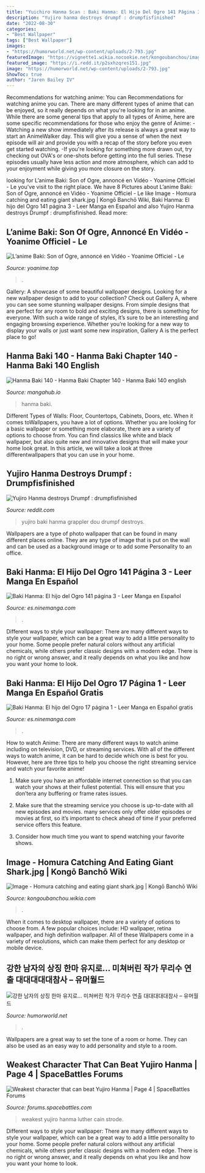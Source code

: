 ```yaml
---
title: "Yuichiro Hanma Scan : Baki Hanma: El Hijo Del Ogro 141 Página 3"
description: "Yujiro hanma destroys drumpf : drumpfisfinished"
date: "2022-08-30"
categories:
- "Best Wallpaper"
tags: ["Best Wallpaper"]
images:
- "https://humorworld.net/wp-content/uploads/2-793.jpg"
featuredImage: "https://vignette1.wikia.nocookie.net/kongoubanchou/images/b/b7/Homura_catching_and_eating_giant_shark.jpg/revision/latest?cb=20130713181348"
featured_image: "https://i.redd.it/p2sxhzqres151.jpg"
image: "https://humorworld.net/wp-content/uploads/2-793.jpg"
ShowToc: true
author: "Jaren Bailey IV"
---
```



Recommendations for watching anime: You can
Recommendations for watching anime you can. There are many different types of anime that can be enjoyed, so it really depends on what you're looking for in an anime. While there are some general tips that apply to all types of Anime, here are some specific recommendations for those who enjoy the genre of Anime: 
-Watching a new show immediately after its release is always a great way to start an AnimeWalker day. This will give you a sense of when the next episode will air and provide you with a recap of the story before you even get started watching. 
-If you're looking for something more drawn out, try checking out OVA's or one-shots before getting into the full series. These episodes usually have less action and more atmosphere, which can add to your enjoyment while giving you more closure on the story.

	

		
looking for L’anime Baki: Son of Ogre, annoncé en Vidéo - Yoanime Officiel - Le you've visit to the right place. We have 8 Pictures about L’anime Baki: Son of Ogre, annoncé en Vidéo - Yoanime Officiel - Le like Image - Homura catching and eating giant shark.jpg | Kongō Banchō Wiki, Baki Hanma: El hijo del Ogro 141 página 3 - Leer Manga en Español and also Yujiro Hanma destroys Drumpf : drumpfisfinished. Read more:
		
    
## L’anime Baki: Son Of Ogre, Annoncé En Vidéo - Yoanime Officiel - Le

<img loading=lazy src="https://1.bp.blogspot.com/-ml9V8-SOl-4/X20dzqGjunI/AAAAAAAAMUk/pUEf5FtZ7FQQdl6gv7zKEHZhJRK-iNZmgCLcBGAsYHQ/w640-h360/Baki-Son-of-Ogre-anime-image-teaser-1-768x432.png" onerror="this.onerror=null;this.src='https://tse1.mm.bing.net/th?id=OIP.lWI2WKkTBRUSSQTHOz4LywHaEK&amp;pid=15.1';" alt="L’anime Baki: Son of Ogre, annoncé en Vidéo - Yoanime Officiel - Le">

_Source: yoanime.top_

>. 

	

Gallery: A showcase of some beautiful wallpaper designs.
Looking for a new wallpaper design to add to your collection? Check out Gallery A, where you can see some stunning wallpaper designs. From simple designs that are perfect for any room to bold and exciting designs, there is something for everyone. With such a wide range of styles, it’s sure to be an interesting and engaging browsing experience. Whether you’re looking for a new way to display your walls or just want some new inspiration, Gallery A is the perfect place to go!





	
	
    
## Hanma Baki 140 - Hanma Baki Chapter 140 - Hanma Baki 140 English

<img loading=lazy src="https://img.mghubcdn.com/file/imghub/hanma-baki/140/2.jpg" onerror="this.onerror=null;this.src='https://tse1.mm.bing.net/th?id=OIP.vHjw6GmihfF0fTqRDTBgzQHaL7&amp;pid=15.1';" alt="Hanma Baki 140 - Hanma Baki Chapter 140 - Hanma Baki 140 english">

_Source: mangahub.io_

>hanma baki. 

	

Different Types of Walls: Floor, Countertops, Cabinets, Doors, etc.
When it comes toWallpapers, you have a lot of options. Whether you are looking for a basic wallpaper or something more elaborate, there are a variety of options to choose from. You can find classics like white and black wallpaper, but also quite new and innovative designs that will make your home look great. In this article, we will take a look at three differentwallpapers that you can use in your home.

    
## Yujiro Hanma Destroys Drumpf : Drumpfisfinished

<img loading=lazy src="https://i.redd.it/p2sxhzqres151.jpg" onerror="this.onerror=null;this.src='https://tse3.mm.bing.net/th?id=OIP.p_OMIOCbQ5b-D18C3sgJPAHaLE&amp;pid=15.1';" alt="Yujiro Hanma destroys Drumpf : drumpfisfinished">

_Source: reddit.com_

>yujiro baki hanma grappler dou drumpf destroys. 

	



Wallpapers are a type of photo wallpaper that can be found in many different places online. They are any type of image that is put on the wall and can be used as a background image or to add some Personality to an office.

    
## Baki Hanma: El Hijo Del Ogro 141 Página 3 - Leer Manga En Español

<img loading=lazy src="https://c5.ninemanga.com/es_manga/55/311/204969/53f663b555d4f1d8a660608b05449b8f.jpg" onerror="this.onerror=null;this.src='https://tse4.mm.bing.net/th?id=OIP.kng25O_hhSJ8kmn6sVJnkQHaKh&amp;pid=15.1';" alt="Baki Hanma: El hijo del Ogro 141 página 3 - Leer Manga en Español">

_Source: es.ninemanga.com_

>. 

	

Different ways to style your wallpaper:
There are many different ways to style your wallpaper, which can be a great way to add a little personality to your home. Some people prefer natural colors without any artificial chemicals, while others prefer classic designs with a modern edge. There is no right or wrong answer, and it really depends on what you like and how you want your home to look.

    
## Baki Hanma: El Hijo Del Ogro 17 Página 1 - Leer Manga En Español Gratis

<img loading=lazy src="https://c5.ninemanga.com/es_manga/55/311/204744/849c7b9fe5dfea5e93665c8bbfba04f0.jpg" onerror="this.onerror=null;this.src='https://tse1.mm.bing.net/th?id=OIP.fFdBxD0i5K55aI_ztzYZTQHaLX&amp;pid=15.1';" alt="Baki Hanma: El hijo del Ogro 17 página 1 - Leer Manga en Español gratis">

_Source: es.ninemanga.com_

>. 

	

How to watch Anime: There are many different ways to watch anime including on television, DVD, or streaming services.
With all of the different ways to watch anime, it can be hard to decide which one is best for you. However, here are three tips to help you choose the right streaming service and watch your favorite anime!
1. Make sure you have an affordable internet connection so that you can watch your shows at their fullest potential. This will ensure that you don’tera any buffering or frame rates issues.

2. Make sure that the streaming service you choose is up-to-date with all new episodes and movies. many services only offer older episodes or movies at first, so it’s important to check ahead of time if your preferred service offers this feature.

3. Consider how much time you want to spend watching your favorite shows.

    
## Image - Homura Catching And Eating Giant Shark.jpg | Kongō Banchō Wiki

<img loading=lazy src="https://vignette1.wikia.nocookie.net/kongoubanchou/images/b/b7/Homura_catching_and_eating_giant_shark.jpg/revision/latest?cb=20130713181348" onerror="this.onerror=null;this.src='https://tse2.mm.bing.net/th?id=OIP.ymvNns-E_L5mJ6-8L_kVGwHaJg&amp;pid=15.1';" alt="Image - Homura catching and eating giant shark.jpg | Kongō Banchō Wiki">

_Source: kongoubanchou.wikia.com_

>. 

	

When it comes to desktop wallpaper, there are a variety of options to choose from. A few popular choices include: HD wallpaper, retina wallpaper, and high definition wallpaper. All of these Wallpapers come in a variety of resolutions, which can make them perfect for any desktop or mobile device. 

    
## 강한 남자의 상징 한마 유지로… 미쳐버린 작가 무리수 연출 대대대대대참사 – 유머월드

<img loading=lazy src="https://humorworld.net/wp-content/uploads/2-793.jpg" onerror="this.onerror=null;this.src='https://tse2.mm.bing.net/th?id=OIP.5TmJJfSmkCQ-HqlmT92SjwHaLE&amp;pid=15.1';" alt="강한 남자의 상징 한마 유지로… 미쳐버린 작가 무리수 연출 대대대대대참사 – 유머월드">

_Source: humorworld.net_

>. 

	

Wallpapers are a great way to set the tone of a room or home. They can also be used as an easy way to add personality and style to a room.

    
## Weakest Character That Can Beat Yujiro Hanma | Page 4 | SpaceBattles Forums

<img loading=lazy src="https://comicvine1.cbsistatic.com/uploads/original/11111/111119495/5242793-8.jpg" onerror="this.onerror=null;this.src='https://tse2.mm.bing.net/th?id=OIP.CaxKX3Rq9RPo-xWh87dkgwHaLY&amp;pid=15.1';" alt="Weakest character that can beat Yujiro Hanma | Page 4 | SpaceBattles Forums">

_Source: forums.spacebattles.com_

>weakest yujiro hanma luther cain strode. 

	

Different ways to style your wallpaper:
There are many different ways to style your wallpaper, which can be a great way to add a little personality to your home. Some people prefer natural colors without any artificial chemicals, while others prefer classic designs with a modern edge. There is no right or wrong answer, and it really depends on what you like and how you want your home to look.

